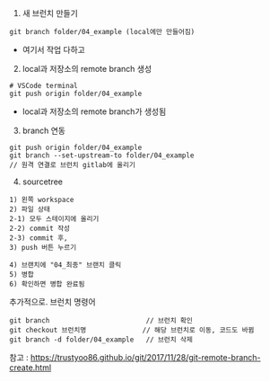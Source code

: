 1. 새 브런치 만들기

```
git branch folder/04_example (local에만 만들어짐)
```

- 여기서 작업 다하고



2. local과 저장소의 remote branch 생성

```
# VSCode terminal
git push origin folder/04_example
```

- local과 저장소의 remote branch가 생성됨



3. branch 연동

```
git push origin folder/04_example
git branch --set-upstream-to folder/04_example 
// 원격 연결로 브런치 gitlab에 올리기
```



4. sourcetree

```
1) 왼쪽 workspace
2) 파일 상태
2-1) 모두 스테이지에 올리기
2-2) commit 작성
2-3) commit 후,
3) push 버튼 누르기

4) 브랜치에 "04_최종" 브랜치 클릭
5) 병합
6) 확인하면 병합 완료됨
```



추가적으로. 브런치 명령어

```
git branch 				          // 브런치 확인
git checkout 브런치명 			   // 해당 브런치로 이동, 코드도 바뀜
git branch -d folder/04_example	  // 브런치 삭제
```



참고 : https://trustyoo86.github.io/git/2017/11/28/git-remote-branch-create.html
